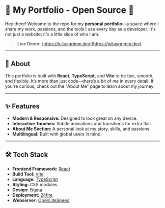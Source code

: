 # 🚀 My Portfolio - Open Source 🎉

Hey there! Welcome to the repo for my **personal portfolio**—a space where I share my work, passions, and the tools I use every day as a developer. It's not just a website; it's a little slice of who I am.

> **Live Demo:** [https://juliusgrimm.dev](https://juliusgrimm.dev)

---

## 📖 About

This portfolio is built with **React**, **TypeScript**, and **Vite** to be fast, smooth, and flexible.
It’s more than just code—there’s a bit of _me_ in every detail. If you're curious, check out the "About Me" page to learn about my journey.

---

## ✨ Features

- **Modern & Responsive:** Designed to look great on any device.
- **Interactive Touches:** Subtle animations and transitions for extra flair.
- **About Me Section:** A personal look at my story, skills, and passions.
- **Multilingual:** Built with global users in mind.

---

## 🛠️ Tech Stack

- **Frontend Framework:** [React](https://reactjs.org/)
- **Build Tool:** [Vite](https://vitejs.dev/)
- **Language:** [TypeScript](https://www.typescriptlang.org/)
- **Styling:** CSS modules
- **Design:** [Figma](https://figma.com/)
- **Deployment:** [24fire](https://24fire.de)
- **Webserver:** [OpenLiteSpeed](https://openlitespeed.org)
